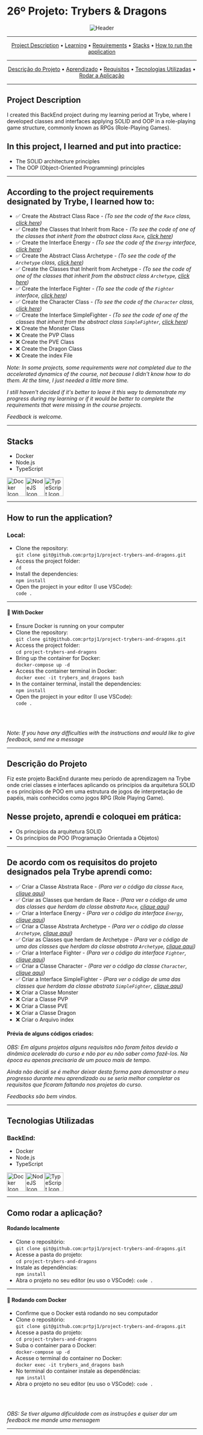 # 26º Projeto: Trybers & Dragons
<p align="center">
<img src="https://github.com/prtpj1/prtpj1/blob/main/Github%20Imgs/26-TrybersDragons.jpg?raw=true" alt="Header" />
<hr/>
<p align="center">
<a href="#project-description">Project Description</a> •
<a href="#in-this-project-i-learned-and-put-into-practice">Learning</a> •
<a href="#according-to-the-project-requirements-designated-by-trybe-i-learned-how-to">Requirements</a> •
<a href="#stacks">Stacks</a> •
<a href="#how-to-run-the-application">How to run the application</a>
</p>
<hr/>
<p align="center">
<a href="#descrição-do-projeto">Descrição do Projeto</a> •
<a href="#nesse-projeto-aprendi-e-coloquei-em-prática">Aprendizado</a> •
<a href="#de-acordo-com-os-requisitos-do-projeto-designados-pela-trybe-aprendi-como">Requisitos</a> •
<a href="#tecnologias-utilizadas">Tecnologias Utilizadas</a> •
<a href="#como-rodar-a-aplicação">Rodar a Aplicação</a>
</p>
<hr/>

## Project Description
I created this BackEnd project during my learning period at Trybe, where I developed classes and interfaces applying SOLID and OOP in a role-playing game structure, commonly known as RPGs (Role-Playing Games).

## In this project, I learned and put into practice:
- The SOLID architecture principles
- The OOP (Object-Oriented Programming) principles
<hr/>

## According to the project requirements designated by Trybe, I learned how to:
- ✅ Create the Abstract Class Race - _*(To see the code of the `Race` class, [click here](https://github.com/prtpj1/project-trybers-and-dragons/blob/main/src/Character.ts))*_
- ✅ Create the Classes that Inherit from Race - _*(To see the code of one of the classes that inherit from the abstract class `Race`, [click here](https://github.com/prtpj1/project-trybers-and-dragons/blob/main/src/Races/Dwarf.ts))*_
- ✅ Create the Interface Energy - _*(To see the code of the `Energy` interface, [click here](https://github.com/prtpj1/project-trybers-and-dragons/blob/main/src/Energy.ts))*_
- ✅ Create the Abstract Class Archetype - _*(To see the code of the `Archetype` class, [click here](https://github.com/prtpj1/project-trybers-and-dragons/blob/main/src/Archetypes/Archetype.ts))*_
- ✅ Create the Classes that Inherit from Archetype - _*(To see the code of one of the classes that inherit from the abstract class `Archetype`, [click here](https://github.com/prtpj1/project-trybers-and-dragons/blob/main/src/Archetypes/Necromancer.ts))*_
- ✅ Create the Interface Fighter - _*(To see the code of the `Fighter` interface, [click here](https://github.com/prtpj1/project-trybers-and-dragons/blob/main/src/Fighter/Fighter.ts))*_
- ✅ Create the Character Class - _*(To see the code of the `Character` class, [click here](https://github.com/prtpj1/project-trybers-and-dragons/blob/main/src/Character.ts))*_
- ✅ Create the Interface SimpleFighter - _*(To see the code of one of the classes that inherit from the abstract class `SimpleFighter`, [click here](https://github.com/prtpj1/project-trybers-and-dragons/blob/main/src/Fighter/SimpleFighter.ts))*_
- ❌ Create the Monster Class
- ❌ Create the PVP Class
- ❌ Create the PVE Class
- ❌ Create the Dragon Class
- ❌ Create the index File

_*Note: In some projects, some requirements were not completed due to the accelerated dynamics of the course, not because I didn't know how to do them. At the time, I just needed a little more time.*_

_*I still haven't decided if it's better to leave it this way to demonstrate my progress during my learning or if it would be better to complete the requirements that were missing in the course projects.*_

_*Feedback is welcome.*_

<hr/>

## Stacks
- Docker
- Node.js
- TypeScript

<a href="https://www.docker.com/" target="_blank" rel="noreferrer"><img src="https://github.com/prtpj1/prtpj1/blob/main/Github%20Imgs/Docker2.png?raw=true" width="50" height="50" alt="Docker Icon" /></a><a href="https://nodejs.org/en/" target="_blank" rel="noreferrer"><img src="https://github.com/prtpj1/prtpj1/blob/main/Github%20Imgs/NodeJS2.png?raw=true" width="50" height="50" alt="NodeJS Icon" /></a><a href="https://www.typescriptlang.org/" target="_blank" rel="noreferrer"><img src="https://github.com/prtpj1/prtpj1/blob/main/Github%20Imgs/Typescript2.png?raw=true" width="50" height="50" alt="TypeScript Icon" /></a>
<hr/>

## How to run the application?
### Local:
- Clone the repository: <br>
`git clone git@github.com:prtpj1/project-trybers-and-dragons.git`
- Access the project folder: <br>
`cd `
- Install the dependencies: <br>
`npm install`
- Open the project in your editor (I use VSCode): <br>
`code .`
<hr/>

#### :whale: With Docker
- Ensure Docker is running on your computer
- Clone the repository: <br>
`git clone git@github.com:prtpj1/project-trybers-and-dragons.git`
- Access the project folder: <br>
`cd project-trybers-and-dragons`
- Bring up the container for Docker: <br>
`docker-compose up -d`
- Access the container terminal in Docker: <br>
`docker exec -it trybers_and_dragons bash`
- In the container terminal, install the dependencies: <br>
`npm install`
- Open the project in your editor (I use VSCode): <br>
`code .`

<br>
<br>

_*Note: If you have any difficulties with the instructions and would like to give feedback, send me a message*_
<hr/>


## Descrição do Projeto
Fiz este projeto BackEnd durante meu período de aprendizagem na Trybe onde criei classes e interfaces aplicando os princípios da arquitetura SOLID e os princípios de POO em uma estrutura de jogos de interpretação de papéis, mais conhecidos como jogos RPG (Role Playing Game).<br>


## Nesse projeto, aprendi e coloquei em prática:
- Os princípios da arquitetura SOLID
- Os princípios de POO (Programação Orientada a Objetos)
<hr/>

## De acordo com os requisitos do projeto designados pela Trybe aprendi como:
- ✅ Criar a Classe Abstrata Race - _*(Para ver o código da classe `Race`, [clique aqui](https://github.com/prtpj1/project-trybers-and-dragons/blob/main/src/Character.ts))*_
- ✅ Criar as Classes que herdam de Race - _*(Para ver o código de uma das classes que herdam da classe abstrata `Race`, [clique aqui](https://github.com/prtpj1/project-trybers-and-dragons/blob/main/src/Races/Dwarf.ts))*_
- ✅ Criar a Interface Energy - _*(Para ver o código da interface `Energy`, [clique aqui](https://github.com/prtpj1/project-trybers-and-dragons/blob/main/src/Energy.ts))*_
- ✅ Criar a Classe Abstrata Archetype - _*(Para ver o código da classe `Archetype`, [clique aqui](https://github.com/prtpj1/project-trybers-and-dragons/blob/main/src/Archetypes/Archetype.ts))*_
- ✅ Criar as Classes que herdam de Archetype - _*(Para ver o código de uma das classes que herdam da classe abstrata `Archetype`, [clique aqui](https://github.com/prtpj1/project-trybers-and-dragons/blob/main/src/Archetypes/Necromancer.ts))*_
- ✅ Criar a Interface Fighter - _*(Para ver o código da interface `Fighter`, [clique aqui](https://github.com/prtpj1/project-trybers-and-dragons/blob/main/src/Fighter/Fighter.ts))*_
- ✅ Criar a Classe Character - _*(Para ver o código da classe `Character`, [clique aqui]())*_
- ✅ Criar a Interface SimpleFighter - _*(Para ver o código de uma das classes que herdam da classe abstrata `SimpleFighter`, [clique aqui](https://github.com/prtpj1/project-trybers-and-dragons/blob/main/src/Fighter/SimpleFighter.ts))*_
- ❌ Criar a Classe Monster
- ❌ Criar a Classe PVP
- ❌ Criar a Classe PVE
- ❌ Criar a Classe Dragon
- ❌ Criar o Arquivo index

#### Prévia de alguns códigos criados:

_*OBS: Em alguns projetos alguns requisitos não foram feitos devido a dinâmica acelerada do curso e não por eu não saber como fazê-los. Na época eu apenas precisaria de um pouco mais de tempo.*_

_*Ainda não decidi se é melhor deixar desta forma para demonstrar o meu progresso durante meu aprendizado ou se seria melhor completar os requisitos que ficaram faltando nos projetos do curso.*_

_*Feedbacks são bem vindos.*_

<hr/>

## Tecnologias Utilizadas
### BackEnd:
- Docker
- Node.js
- TypeScript

<a href="https://www.docker.com/" target="_blank" rel="noreferrer"><img src="https://github.com/prtpj1/prtpj1/blob/main/Github%20Imgs/Docker2.png?raw=true" width="50" height="50" alt="Docker Icon" /></a><a href="https://nodejs.org/en/" target="_blank" rel="noreferrer"><img src="https://github.com/prtpj1/prtpj1/blob/main/Github%20Imgs/NodeJS2.png?raw=true" width="50" height="50" alt="NodeJS Icon" /></a><a href="https://www.typescriptlang.org/" target="_blank" rel="noreferrer"><img src="https://github.com/prtpj1/prtpj1/blob/main/Github%20Imgs/Typescript2.png?raw=true" width="50" height="50" alt="TypeScript Icon" /></a>
<hr/>

## Como rodar a aplicação?
#### Rodando localmente
- Clone o repositório: <br>
`git clone git@github.com:prtpj1/project-trybers-and-dragons.git`
- Acesse a pasta do projeto: <br>
`cd project-trybers-and-dragons`
- Instale as dependências: <br>
`npm install`
- Abra o projeto no seu editor (eu uso o VSCode):
`code .`
<hr/>

#### :whale: Rodando com Docker
- Confirme que o Docker está rodando no seu computador
- Clone o repositório: <br>
`git clone git@github.com:prtpj1/project-trybers-and-dragons.git`
- Acesse a pasta do projeto: <br>
`cd project-trybers-and-dragons`
- Suba o container para o Docker: <br>
`docker-compose up -d`
- Acesse o terminal do container no Docker: <br>
`docker exec -it trybers_and_dragons bash`
- No terminal do container instale as dependências: <br>
`npm install`
- Abra o projeto no seu editor (eu uso o VSCode):
`code .`
</br>
</br>

_*OBS: Se tiver alguma dificuldade com as instruções e quiser dar um feedback me mande uma mensagem*_


<hr/>
